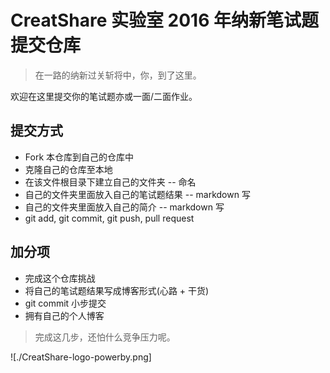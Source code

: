 # CreatShare 实验室 2016 年纳新笔试题提交仓库

> 在一路的纳新过关斩将中，你，到了这里。

欢迎在这里提交你的笔试题亦或一面/二面作业。

## 提交方式
* Fork 本仓库到自己的仓库中
* 克隆自己的仓库至本地
* 在该文件根目录下建立自己的文件夹 -- 命名
* 自己的文件夹里面放入自己的笔试题结果 -- markdown 写
* 自己的文件夹里面放入自己的简介 -- markdown 写
* git add, git commit, git push, pull request

## 加分项
* 完成这个仓库挑战
* 将自己的笔试题结果写成博客形式(心路 + 干货)
* git commit 小步提交
* 拥有自己的个人博客

> 完成这几步，还怕什么竞争压力呢。

![./CreatShare-logo-powerby.png]